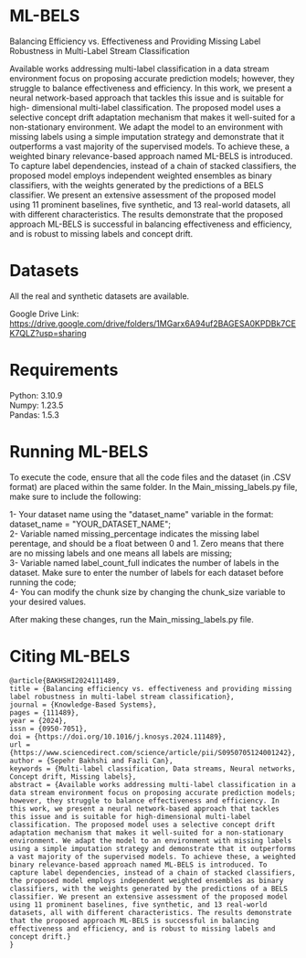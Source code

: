 # ML-BELS
Balancing Efficiency vs. Effectiveness and Providing Missing Label Robustness in Multi-Label Stream Classification

Available works addressing multi-label classification in a data stream environment focus on proposing accurate prediction models; however, they struggle to balance effectiveness and efficiency. In this work, we present a neural network-based approach that tackles this issue and is suitable for high- dimensional multi-label classification. The proposed model uses a selective concept drift adaptation mechanism that makes it well-suited for a non-stationary environment. We adapt the model to an environment with missing labels using a simple imputation strategy and demonstrate that it outperforms a vast majority of the supervised models. To achieve these, a weighted binary relevance-based approach named ML-BELS is introduced. To capture label dependencies, instead of a chain of stacked classifiers, the proposed model employs independent weighted ensembles as binary classifiers, with the weights generated by the predictions of a BELS classifier. We present an extensive assessment of the proposed model using 11 prominent baselines, five synthetic, and 13 real-world datasets, all with different characteristics. The results demonstrate that the proposed approach ML-BELS is successful in balancing effectiveness and efficiency, and is robust to missing labels and concept drift.

# Datasets
All the real and synthetic datasets are available. 

Google Drive Link: https://drive.google.com/drive/folders/1MGarx6A94uf2BAGESA0KPDBk7CEK7QLZ?usp=sharing

# Requirements
Python: 3.10.9 <br />
Numpy: 1.23.5 <br />
Pandas:  1.5.3 <br />

# Running ML-BELS

To execute the code, ensure that all the code files and the dataset (in .CSV format) are placed within the same folder. In the Main_missing_labels.py file, make sure to include the following:

1- Your dataset name using the "dataset_name" variable in the format: dataset_name = "YOUR_DATASET_NAME"; <br />
2- Variable named missing_percentage indicates the missing label perentage, and should be a float between 0 and 1. Zero means that there are no missing labels and one means all labels are missing;<br />
3- Variable named label_count_full indicates the number of labels in the dataset. Make sure to enter the number of labels for each dataset before running the code;<br />
4- You can modify the chunk size by changing the chunk_size variable to your desired values.<br />

 After making these changes, run the Main_missing_labels.py file.

# Citing ML-BELS

```plaintext
@article{BAKHSHI2024111489,
title = {Balancing efficiency vs. effectiveness and providing missing label robustness in multi-label stream classification},
journal = {Knowledge-Based Systems},
pages = {111489},
year = {2024},
issn = {0950-7051},
doi = {https://doi.org/10.1016/j.knosys.2024.111489},
url = {https://www.sciencedirect.com/science/article/pii/S0950705124001242},
author = {Sepehr Bakhshi and Fazli Can},
keywords = {Multi-label classification, Data streams, Neural networks, Concept drift, Missing labels},
abstract = {Available works addressing multi-label classification in a data stream environment focus on proposing accurate prediction models; however, they struggle to balance effectiveness and efficiency. In this work, we present a neural network-based approach that tackles this issue and is suitable for high-dimensional multi-label classification. The proposed model uses a selective concept drift adaptation mechanism that makes it well-suited for a non-stationary environment. We adapt the model to an environment with missing labels using a simple imputation strategy and demonstrate that it outperforms a vast majority of the supervised models. To achieve these, a weighted binary relevance-based approach named ML-BELS is introduced. To capture label dependencies, instead of a chain of stacked classifiers, the proposed model employs independent weighted ensembles as binary classifiers, with the weights generated by the predictions of a BELS classifier. We present an extensive assessment of the proposed model using 11 prominent baselines, five synthetic, and 13 real-world datasets, all with different characteristics. The results demonstrate that the proposed approach ML-BELS is successful in balancing effectiveness and efficiency, and is robust to missing labels and concept drift.}
}
```
